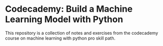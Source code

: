 # Codecademy: Build a Machine Learning Model with Python
This repository is a collection of notes and exercises from the codecademy course on machine learning with python pro skill path. 

